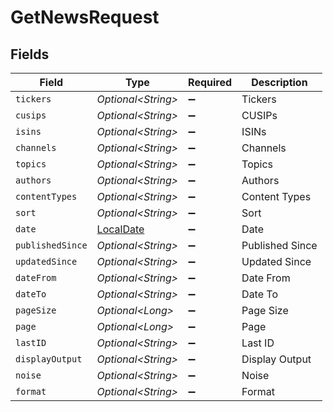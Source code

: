 # GetNewsRequest


## Fields

| Field                                                                           | Type                                                                            | Required                                                                        | Description                                                                     |
| ------------------------------------------------------------------------------- | ------------------------------------------------------------------------------- | ------------------------------------------------------------------------------- | ------------------------------------------------------------------------------- |
| `tickers`                                                                       | *Optional\<String>*                                                             | :heavy_minus_sign:                                                              | Tickers                                                                         |
| `cusips`                                                                        | *Optional\<String>*                                                             | :heavy_minus_sign:                                                              | CUSIPs                                                                          |
| `isins`                                                                         | *Optional\<String>*                                                             | :heavy_minus_sign:                                                              | ISINs                                                                           |
| `channels`                                                                      | *Optional\<String>*                                                             | :heavy_minus_sign:                                                              | Channels                                                                        |
| `topics`                                                                        | *Optional\<String>*                                                             | :heavy_minus_sign:                                                              | Topics                                                                          |
| `authors`                                                                       | *Optional\<String>*                                                             | :heavy_minus_sign:                                                              | Authors                                                                         |
| `contentTypes`                                                                  | *Optional\<String>*                                                             | :heavy_minus_sign:                                                              | Content Types                                                                   |
| `sort`                                                                          | *Optional\<String>*                                                             | :heavy_minus_sign:                                                              | Sort                                                                            |
| `date`                                                                          | [LocalDate](https://docs.oracle.com/javase/8/docs/api/java/time/LocalDate.html) | :heavy_minus_sign:                                                              | Date                                                                            |
| `publishedSince`                                                                | *Optional\<String>*                                                             | :heavy_minus_sign:                                                              | Published Since                                                                 |
| `updatedSince`                                                                  | *Optional\<String>*                                                             | :heavy_minus_sign:                                                              | Updated Since                                                                   |
| `dateFrom`                                                                      | *Optional\<String>*                                                             | :heavy_minus_sign:                                                              | Date From                                                                       |
| `dateTo`                                                                        | *Optional\<String>*                                                             | :heavy_minus_sign:                                                              | Date To                                                                         |
| `pageSize`                                                                      | *Optional\<Long>*                                                               | :heavy_minus_sign:                                                              | Page Size                                                                       |
| `page`                                                                          | *Optional\<Long>*                                                               | :heavy_minus_sign:                                                              | Page                                                                            |
| `lastID`                                                                        | *Optional\<String>*                                                             | :heavy_minus_sign:                                                              | Last ID                                                                         |
| `displayOutput`                                                                 | *Optional\<String>*                                                             | :heavy_minus_sign:                                                              | Display Output                                                                  |
| `noise`                                                                         | *Optional\<String>*                                                             | :heavy_minus_sign:                                                              | Noise                                                                           |
| `format`                                                                        | *Optional\<String>*                                                             | :heavy_minus_sign:                                                              | Format                                                                          |